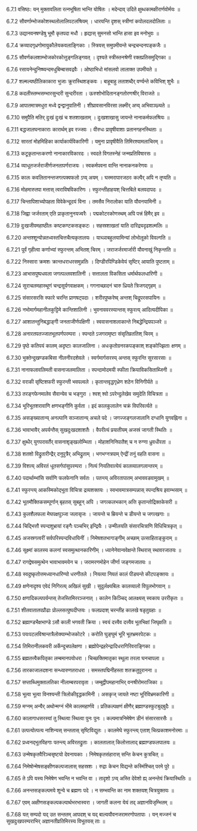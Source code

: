6.7.1
वसिष्ठः:
यन् मुक्तावलिता रत्नभूषिता भान्ति योषितः ।
मदेन्दाव् उदिते क्षुब्धकामक्षीरार्णवोर्मयः ॥


6.7.2
सौवर्णाम्भोजकोशस्थलोलालिपटलश्रियम् ।
धारयन्ति दृशस् स्त्रीणां कपोलदलदोलिताः ॥


6.7.3
उद्यानवनषण्डेषु भूमौ कृतपदा मधौ ।
हृद्यास् सुमनसो भान्ति हासा इव मनोभुवः ॥


6.7.4
क्रव्यादगृध्रगोमायुकौलेयकवलाङ्गिकाः ।
स्त्रियस् समुपमीयन्ते चन्द्रचन्दनपङ्कजैः ॥


6.7.5
सौवर्णकलशाम्भोजकोरकोत्तुङ्गलिङ्गवत् ।
दृश्यते स्त्रीस्तनश्रेणी रक्तप्रतिसमुद्गिका ॥


6.7.6
रसायनेन्दुनिष्ष्यन्दमधुबिम्बासवद्रवैः ।
ओष्ठाभिधो मांसलवो लालाक्त उपमीयते ॥


6.7.7
शल्मल्यष्ठीलिकाकारा भुजाः क्रूरास्थिशङ्कवः ।
बाहूबाहु लताशब्दैर् वर्ण्यन्ते कविभिश् शुभैः ॥


6.7.8
कदलीस्तम्भसम्भारसुन्दरी सुन्दरीरता ।
ऊरुशोभोदितानङ्गतोरणश्रीर् विराजते ॥


6.7.9
आपातमात्रमधुरा मध्ये द्वन्द्वानुपातिनी ।
शीघ्रावसानविरसा लक्ष्मीर् अप्य् अभिवाञ्छ्यते ॥


6.7.10
समुपैति मतिर् दुःखं दुःखं च शतशाखताम् ।
दुःखशाखासु जायन्ते नानाकर्मफलश्रियः ॥


6.7.11
बद्धजालघनाकाराः कारार्थम् इव रज्जवः ।
वीरुधः प्रावृषीवाशाः प्रतानगहनस्थिताः ॥


6.7.12
सारतां मोहमिहिका कार्याकार्यविकारिणी ।
यमुना प्रावृषीवैति तिमिरश्यामलाचिरम् ॥


6.7.13
कटूकृतान्तःकरणो नानाकारविकारदः ।
स्वदते विगतस्नेहं जन्मप्रतिविषारसः ॥


6.7.14
व्याधूतजर्जराजीर्णजनतापर्णराजयः ।
स्वकर्मपवना वान्ति नानाकनकरेणवः ॥


6.7.15
कालः कवलितानन्तजगत्पक्वफलो ऽप्य् अयम् ।
घस्मरापारजठरः कल्पैर् अपि न तृप्यति ॥


6.7.16
मोहमारुतपा मत्तास् त्वराविषविकारिणः ।
स्फुरन्तीहाहयश् चित्तबिले बलवदापदः ॥


6.7.17
चिन्तापिशाच्योपहता विवेकेन्दूदयं विना ।
तमसैव निरालोका याति यौवनयामिनी ॥


6.7.18
जिह्वा जर्जरताम् एति प्राकृतानुनयज्वरैः ।
पद्मकोटरकोणस्थम् अपि पत्त्रं हिमैर् इव ॥


6.7.19
दुःखजीवमहाष्ठीलः कष्टकण्टकसङ्कटः ।
सहस्रशाखतां याति दारिद्र्यदृढशल्मलिः ॥


6.7.20
अन्तश्शून्योन्नतध्वस्तचित्तचैत्यकृतालयः ।
याच्ञाबहुलयामिन्यां लोभोलूको विवल्गति ॥


6.7.21
पूर्वं गृहीत्वा कर्णाभ्यां स्फुरन्तम् अभितश् चिरम् ।
जराजर्जरमार्जारी यौवनाखुं निकृन्तति ॥


6.7.22
निस्सारा क्रमशः क्रान्तधराधरसमुन्नतिः ।
दिण्डीरपिण्डिकेवेयं सृष्टिर् आयाति पुष्टताम् ॥


6.7.23
आभासपुष्पधवला जगत्पल्लवशालिनी ।
सत्तालता विकसिता धर्मार्थफलधारिणी ॥


6.7.24
सुराचलमहास्थूणं चन्द्रसूर्यगवाक्षकम् ।
गगनाच्छादनं चारु ध्रियते त्रिजगद्गृहम् ॥


6.7.25
संसारसरसि स्फारे चरन्ति प्राणषट्पदाः ।
शरीरपुष्करेष्व् अन्तश् चिद्रूपरसपायिनः ॥


6.7.26
नभोमार्गमहानीलकुट्टिमे कान्तिशालिनी ।
भुवनाववरस्यान्तस् स्फुरत्य् आदित्यदीपिका ॥


6.7.27
आशातन्तुनिबद्धाङ्गी जनताजीर्णपक्षिणी ।
स्ववासनाशलाकान्ते निबद्धेन्द्रियपञ्जरे ॥


6.7.28
अनारतपतज्जातभूतपर्णपरम्परा ।
स्पन्दते ऽजगरामृष्टा संसृतिव्रततिश् चिरम् ॥


6.7.29
पृष्ठे कतिपयं कालम् अदृष्टाः कालजालिना ।
अधःकृतोग्रनरकपङ्काश् शङ्कोज्झिताः क्षणम् ॥


6.7.30
भुक्तेन्दुखण्डकबिसा नीलनीरदशेवले ।
स्वर्गमार्गसरस्य् अन्तस् स्फुरन्ति सुरसारसाः ॥


6.7.31
नानाफलावलिमती वासनाजलमालिता ।
स्पन्दामोदमयी स्फीता क्रियाविकसिताब्जिनी ॥


6.7.32
वराकी सृष्टिशफरी स्फुरन्ती भवपल्वले ।
कृतान्तवृद्धगृध्रेण शठेन विनिगीर्यते ॥


6.7.33
तरङ्गफेनमालेव सैवान्येव च भङ्गुरा ।
श्वश् श्वो ऽपरेन्दुलेखेव समुदेति विचित्रता ॥


6.7.34
भूरिभूतशरावाणि क्षणभङ्गीनि कुर्वता ।
इदं कालकुलालेन चक्रं विपरिवर्त्यते ॥


6.7.35
असङ्ख्यातान्य् अनल्पानि सञ्जातान्य् अचले पदे ।
जगज्जङ्गलजालानि दग्धानि युगवह्निना ॥


6.7.36
भावाभावैर् अपर्यन्तैस् सुखदुःखदशाशतैः ।
वैपरीत्यं प्रयातीयम् अजस्रं जागती स्थितिः ॥


6.7.37
क्षुब्धैर् युगपरावर्तैर् वासनाशृङ्खलोम्भिता ।
मोहाशनिनिपातैश् च न रुग्णा ध्रुवधीरता ॥


6.7.38
शतशो विद्रुतारीन्द्रैर् दनुपुत्रैर् अभिद्रुताम् ।
भगभग्नत्रपाम् ऐन्द्रीं तनुं वहति वासना ॥


6.7.39
विशत्य् अविरतं धूतसर्गपांसुपरम्परा ।
नित्यं नियतिवात्येयं कालव्यालगलान्तरम् ॥


6.7.40
पदार्थाम्भांसि सर्वाणि फलफेनानि सर्वतः ।
पतन्त्य् अविरतापातम् अभाववडवामुखम् ॥


6.7.41
स्फुरन्त्य् आकस्मिकोद्भूता विचित्रा द्रव्यशक्तयः ।
स्वभावमात्रसम्पन्नास् स्पन्दश्रिय इवाम्भसाम् ॥


6.7.42
भूतमौक्तिकसम्पूर्णान् बृहतस् सुबहून् अपि ।
जगत्कलभकान् अत्ति कृतान्तोद्रिक्तकेसरी ॥


6.7.43
कुलशैलफला मेघपक्षपुञ्जा जलासृजः ।
जायन्ते च म्रियन्ते च डीयन्ते च जगत्खगाः ॥


6.7.44
चिद्भित्तौ स्पन्दशुभ्रायां रङ्गैः पञ्चभिर् इन्द्रियैः ।
उन्मीलयति संसारचित्राणि विधिचित्रकृत् ॥


6.7.45
अजस्रगत्वरीं सर्वपरिस्पन्दविधायिनीं ।
निमेषशतभागाङ्गीम् अच्छाम् उत्साहिताङ्कुराम् ॥


6.7.46
सूक्ष्मां कालस्य कलनां स्वसमुत्थानकारिणीम् ।
ध्यानेनेवान्ववेक्षन्ते स्थिरास् स्थावरजातयः ॥


6.7.47
रागद्वेषसमुत्थेन भावाभावमयेन च ।
जरामरणमोहेन जीर्णा जङ्गमजातयः ॥


6.7.48
स्वदुष्कृतोत्तमध्यानधारिण्यो धरणीतले ।
नियत्या नियतं कालं पीड्यन्ते कीटपङ्क्तयः ॥


6.7.49
क्षणेनादृश्य एवेदं निगिरत्य् अखिलं सुखी ।
सुदुर्लक्ष्यबिलः कालव्यालो विपुलभोगवान् ॥


6.7.50
क्षणादिकल्पपर्यन्तस् तेजस्तिमिररञ्जनात् ।
कालेन किञ्चिद् आलक्ष्यस् स्वकाय उररीकृतः ॥


6.7.51
शीतवातातपप्रौढाः प्रोल्लसत्पुष्पदीप्तयः ।
फलप्रदाश् चरन्तीह कालखे षडृतुग्रहाः ॥


6.7.52
ब्रह्माण्डभैक्षभाण्डे ऽसौ काली भगवती क्रिया ।
स्वयं दत्त्वैव दत्त्वैव भूतभिक्षां जिघृक्षति ॥


6.7.53
पयःपटलविश्रान्तत्रैलोक्याम्भोजकोटरे ।
करोति घुङ्घुमं भूरि भूतभ्रमरपेटकः ॥


6.7.54
तिमिरानीलकवरी अर्केन्दुचपलेक्षणा ।
ब्रह्मोपेन्द्रहरेन्द्रादिधरागिरिवराङ्गिका ॥


6.7.55
ब्रह्मतत्त्वैकपितृका लम्बमानपयोधरा ।
चिच्छक्तिमातृका स्थूला तरला घनचापला ॥


6.7.56
तारकाजालदशना सन्ध्यारुणतराधरा ।
समस्तपद्मिनीहस्ता शतक्रतुपुरानना ॥


6.7.57
सप्ताब्धिमुक्तालतिका नीलाम्बरपरावृता ।
जम्बुद्वीपमहानाभिर् वनश्रीरोमराजिका ॥


6.7.58
भूत्वा भूत्वा विनश्यन्ती त्रिलोकीवृद्धकामिनी ।
असकृज् जायते नष्टा भूरिविभ्रमकारिणी ॥


6.7.59
मग्नम् अन्यैर् अथोन्मग्नं भीमे कालमहार्णवे ।
प्रतिकल्पक्षणं क्षीणैर् ब्रह्माण्डस्फुटबुद्बुदैः ॥


6.7.60
कालागाधसरस्यां तु स्थित्वा स्थित्वा पुनः पुनः ।
कल्पमात्रनिमेषेण डीनं संसारसारसैः ॥


6.7.61
उत्पत्योत्पत्य नाशिन्यस् सन्ततास् सृष्टिविद्युतः ।
कालमेघे स्फुरन्त्य् एताश् चित्प्रकाशमनोरमाः ॥


6.7.62
प्रध्वनद्भूतविहगाः पतन्त्य् अविरतद्रुताः ।
कालतालात् किलोत्तालाद् ब्रह्माण्डफलपालयः ॥


6.7.63
उन्मेषकृतवैरिञ्चसृष्टयो देवनायकाः ।
निमेषकृतसंहारास् सन्ति केचन कुत्रचित् ॥


6.7.64
निमेषोन्मेषसङ्क्षीणकल्पजालास् सहस्रशः ।
रुद्राः केचन विद्यन्ते कस्मिंश्चित् परमे पुरे ॥


6.7.65
ते ऽपि यस्य निमेषेण भवन्ति न भवन्ति वा ।
तादृशो ऽप्य् अस्ति देवेशो ह्य् अनन्तेयं क्रियास्थितिः ॥


6.7.66
अनन्तसङ्कल्पमये शून्ये च ब्रह्मणः पदे ।
न सम्भवन्ति का नाम शक्तयश् चित्रयुक्तयः ॥


6.7.67
एवम् अक्षीणसङ्कल्पकल्पार्थभरभास्वरा ।
जागती कलना येयं तद् अज्ञानविजृम्भितम् ॥


6.7.68
यत् सम्पदो यद् उत सन्ततम् आपदश् च यद् बाल्ययौवनजरामरणोपतापाः ।
यन् मज्जनं च सुखदुःखपरम्पराभिर् अज्ञानतीव्रतिमिरस्य विभूतयस् ताः ॥

